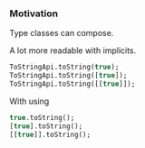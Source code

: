 ### Motivation

Type classes can compose.

A lot more readable with implicits.

```haxe
ToStringApi.toString(true);
ToStringApi.toString([true]);
ToStringApi.toString([[true]]);
```

With using
```haxe
true.toString();
[true].toString();
[[true]].toString();
```